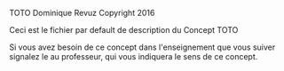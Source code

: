 TOTO
Dominique Revuz Copyright 2016

Ceci est le fichier par default de description du Concept TOTO

Si vous avez besoin de ce concept dans l'enseignement que vous suiver signalez le au professeur,
qui vous indiquera le sens de ce concept.

